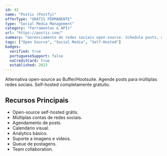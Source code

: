 ```yaml
---
id: 42
name: "Postiz (Postfy)"
offerType: "GRÁTIS PERMANENTE"
type: "Social Media Management"
category: "Ferramentas & APIs"
url: "https://postiz.com/"
summary: "Gerenciamento de redes sociais open-source. Schedule posts, analytics, múltiplas contas. Self-hosted grátis."
tags: ["Open Source", "Social Media", "Self-Hosted"]
badges:
  verified: true
  portugueseSupport: false
  noCreditCard: true
  established: 2023
---
```


Alternativa open-source ao Buffer/Hootsuite. Agende posts para múltiplas redes sociais. Self-hosted completamente gratuito.

## Recursos Principais

- Open-source self-hosted grátis.
- Múltiplas contas de redes sociais.
- Agendamento de posts.
- Calendário visual.
- Analytics básico.
- Suporte a imagens e vídeos.
- Queue de postagens.
- Team collaboration.

